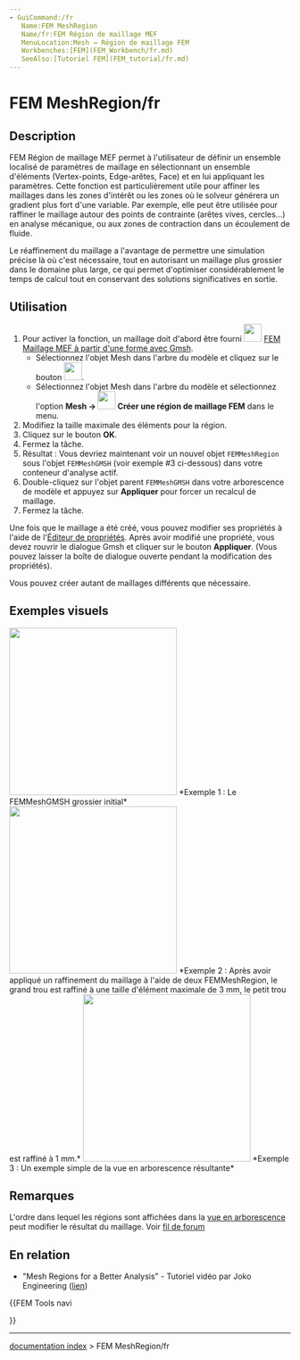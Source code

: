 ```yaml
---
- GuiCommand:/fr
   Name:FEM MeshRegion
   Name/fr:FEM Région de maillage MEF
   MenuLocation:Mesh → Région de maillage FEM
   Workbenches:[FEM](FEM_Workbench/fr.md)
   SeeAlso:[Tutoriel FEM](FEM_tutorial/fr.md)
---
```


# FEM MeshRegion/fr

## Description

FEM Région de maillage MEF permet à l\'utilisateur de définir un ensemble localisé de paramètres de maillage en sélectionnant un ensemble d\'éléments (Vertex-points, Edge-arêtes, Face) et en lui appliquant les paramètres. Cette fonction est particulièrement utile pour affiner les maillages dans les zones d\'intérêt ou les zones où le solveur générera un gradient plus fort d\'une variable. Par exemple, elle peut être utilisée pour raffiner le maillage autour des points de contrainte (arêtes vives, cercles\...) en analyse mécanique, ou aux zones de contraction dans un écoulement de fluide.

Le réaffinement du maillage a l\'avantage de permettre une simulation précise là où c\'est nécessaire, tout en autorisant un maillage plus grossier dans le domaine plus large, ce qui permet d\'optimiser considérablement le temps de calcul tout en conservant des solutions significatives en sortie.

## Utilisation

1.  Pour activer la fonction, un maillage doit d\'abord être fourni <img alt="" src=images/FEM_MeshGmshFromShape.svg  style="width:32px;"> [FEM Maillage MEF à partir d\'une forme avec Gmsh](FEM_MeshGmshFromShape/fr.md).
    -   Sélectionnez l\'objet Mesh dans l\'arbre du modèle et cliquez sur le bouton <img alt="" src=images/FEM_MeshRegion.svg  style="width:32px;">.
    -   Sélectionnez l\'objet Mesh dans l\'arbre du modèle et sélectionnez l\'option **Mesh → <img src="images/FEM_MeshRegion.svg" width=32px> Créer une région de maillage FEM** dans le menu.
2.  Modifiez la taille maximale des éléments pour la région.
3.  Cliquez sur le bouton **OK**.
4.  Fermez la tâche.
5.  Résultat : Vous devriez maintenant voir un nouvel objet `FEMMeshRegion` sous l\'objet `FEMMeshGMSH` (voir exemple \#3 ci-dessous) dans votre conteneur d\'analyse actif.
6.  Double-cliquez sur l\'objet parent `FEMMeshGMSH` dans votre arborescence de modèle et appuyez sur **Appliquer** pour forcer un recalcul de maillage.
7.  Fermez la tâche.

Une fois que le maillage a été créé, vous pouvez modifier ses propriétés à l\'aide de l\'[Éditeur de propriétés](Property_editor/fr.md). Après avoir modifié une propriété, vous devez rouvrir le dialogue Gmsh et cliquer sur le bouton **Appliquer**. (Vous pouvez laisser la boîte de dialogue ouverte pendant la modification des propriétés).

Vous pouvez créer autant de maillages différents que nécessaire.

## Exemples visuels 

<img alt="" src=images/FEMMeshRegion_Example1.png  style="width:300px;"> 
*Exemple 1 : Le FEMMeshGMSH grossier initial*

<img alt="" src=images/FEMMeshRegion_Example2.png  style="width:300px;"> 
*Exemple 2 : Après avoir appliqué un raffinement du maillage à l'aide de deux FEMMeshRegion, le grand trou est raffiné à une taille d'élément maximale de 3 mm, le petit trou est raffiné à 1 mm.*

<img alt="" src=images/FEMMeshRegion_Example3.png  style="width:300px;"> 
*Exemple 3 : Un exemple simple de la vue en arborescence résultante*

## Remarques

L\'ordre dans lequel les régions sont affichées dans la [vue en arborescence](Tree_view/fr.md) peut modifier le résultat du maillage. Voir [fil de forum](https://forum.freecadweb.org/viewtopic.php?f=18&t=41955)

## En relation 

-   \"Mesh Regions for a Better Analysis\" - Tutoriel vidéo par Joko Engineering ([lien](https://www.youtube.com/watch?v=X5RVe2SDPvw))





{{FEM Tools navi

}}

---
[documentation index](../README.md) > FEM MeshRegion/fr
